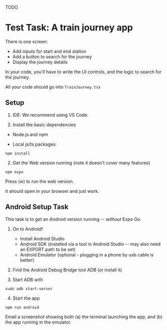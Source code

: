  TODO

# Test Task: A train journey app

There is one screen:

 - Add inputs for start and end station
 - Add a button to search for the journey
 - Display the journey details

In your code, you'll have to write the UI controls, and the logic to search for the journey.

All your code should go into `TrainJourney.tsx`

## Setup
1. IDE: We recommend using VS Code. 

2. Install the basic dependencies

 - Node.js and npm

 - Local js/ts packages:
 
`npm install`

2. Get the Web version running (note it doesn't cover many features)

`npm expo`

Press (w) to run the web version.

It should open in your browser and just work. 


## Android Setup Task

This task is to get an Android version running -- _without_ Expo Go.

1. On to Android! 
   - Install Android Studio 
   - Android SDK (installed via a tool in Android Studio -- may also need an EXPORT path to be set)
   - Android Emulator (optional - plugging in a phone by usb cable is better)

2. Find the Android Debug Bridge tool ADB (or install it)

3. Start ADB with    

`sudo adb start-server`

4. Start the app

`npm run android`

Email a screenshot showing both (a) the terminal launching the app, and (b) the app running in the emulator.
